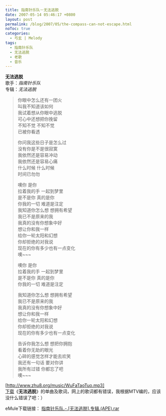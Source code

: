 ```yaml
---
title: 指南针乐队－无法逃脱
date: 2007-05-14 05:46:17 +0800
layout: post
permalink: /blog/2007/05/the-compass-can-not-escape.html
noToc: true
categories:
  - 弓玄 | Melody
tags:
  - 指南针乐队
  - 无法逃脱
  - 老歌
  - 音乐
---
```

**无法逃脱**  
歌手：*指南针乐队*  
专辑：*无法逃脱*

> 你眼中怎么还有一团火  
> 叫我不知道该如何  
> 我试着想从你眼中逃脱  
> 可心中还想把你挽留  
> 不知不觉 不知不觉  
> 已被你看透
> 
> 你问我这些日子是怎么过  
> 没有你是不是很寂寞  
> 我依然还是容易冲动  
> 我依然还是容易心痛  
> 什么时候 什么时候  
> 时间已勿勿
> 
> 噢你 是你  
> 拉着我的手 一起到梦里  
> 是不是你 真的是你  
> 你我的一切 难道是注定  
> 我知道你怎么想 想拥有希望  
> 我已不是原来的我  
> 我真的没有你想象中好  
> 想让你和我一样  
> 给你一轮太阳和幻想  
> 你却拒绝的对我说  
> 现在的你有多少也有一点变化  
> 噢~~~
> 
> 噢你 是你  
> 拉着我的手 一起到梦里  
> 是不是你 真的是你  
> 你我的一切 难道是注定
> 
> 我知道你怎么想 想拥有希望  
> 我已不是原来的我  
> 我真的没有你想象中好  
> 想让你和我一样  
> 给你一轮太阳和幻想  
> 你却拒绝的对我说  
> 现在的你有多少也有一点变化
> 
> 告诉你我怎么想 想把你拥抱  
> 看着你无助的眼光  
> 心碎的感觉怎样才能去欢笑  
> 我还有一句话 要对你讲  
> 我所有过错 你都忘了吧  
> 噢~~~

[http://www.zhu8.org/music/WuFaTaoTuo.mp3]  
[下载](http://www.box.net/shared/1na0zxtx6b "单曲 无法逃脱")《**无法逃脱**》的单曲及歌词，网上的歌词都有错误，我根据MTV编的，应该没什么错误了吧：）

eMule下载链接： [指南针乐队.-.[无法逃脱].专辑.(APE).rar][1] 

 [1]: ed2k://%7Cfile%7C%E6%8C%87%E5%8D%97%E9%92%88%E4%B9%90%E9%98%9F.-.%5B%E6%97%A0%E6%B3%95%E9%80%83%E8%84%B1%5D.%E4%B8%93%E8%BE%91.%28APE%29.rar%7C362624802%7Cce06927067c9d448f92347c935f294da%7Ch=3BJF3S56OMH7UVBKOCDJP3CZ2JR5XHCI%7C/